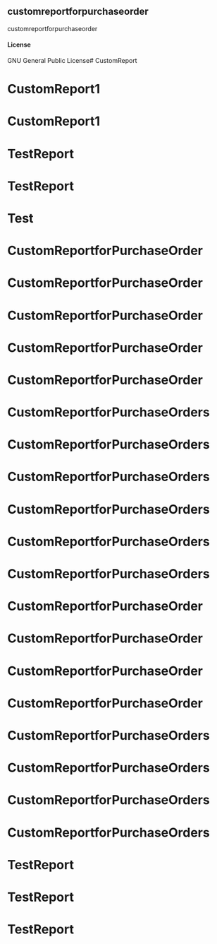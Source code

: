 ## customreportforpurchaseorder

customreportforpurchaseorder

#### License

GNU General Public License# CustomReport
# CustomReport1
# CustomReport1
# TestReport
# TestReport
# Test
# CustomReportforPurchaseOrder
# CustomReportforPurchaseOrder
# CustomReportforPurchaseOrder
# CustomReportforPurchaseOrder
# CustomReportforPurchaseOrder
# CustomReportforPurchaseOrders
# CustomReportforPurchaseOrders
# CustomReportforPurchaseOrders
# CustomReportforPurchaseOrders
# CustomReportforPurchaseOrders
# CustomReportforPurchaseOrders
# CustomReportforPurchaseOrder
# CustomReportforPurchaseOrder
# CustomReportforPurchaseOrder
# CustomReportforPurchaseOrder
# CustomReportforPurchaseOrders
# CustomReportforPurchaseOrders
# CustomReportforPurchaseOrders
# CustomReportforPurchaseOrders
# TestReport
# TestReport
# TestReport
